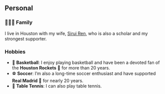 <h2>Personal</h2>

<h3>👨‍👩‍👧 Family</h3>
<p>
  I live in Houston with my wife, <a href="https://siruiruiren.github.io/academic-website">Sirui Ren</a>, who is also a scholar and my strongest supporter.
</p>

<h3> Hobbies</h3>
<ul>
  <li>
    🏀 <strong>Basketball</strong>: I enjoy playing basketball and have been a devoted fan of the <strong>Houston Rockets</strong> 🚀 for more than 20 years.
  </li>
  <li>
    ⚽ <strong>Soccer</strong>: I’m also a long-time soccer enthusiast and have supported <strong>Real Madrid</strong> 👑 for nearly 20 years.
  </li>
  <li>
    🏓 <strong>Table Tennis</strong>: I can also play table tennis.
  </li>
</ul>

